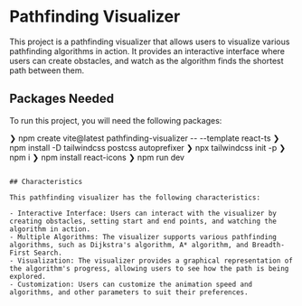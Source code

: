 # Pathfinding Visualizer

This project is a pathfinding visualizer that allows users to visualize various pathfinding algorithms in action. It provides an interactive interface where users can create obstacles, and watch as the algorithm finds the shortest path between them.

## Packages Needed

To run this project, you will need the following packages:

❯ npm create vite@latest pathfinding-visualizer -- --template react-ts
❯ npm install -D tailwindcss postcss autoprefixer
❯ npx tailwindcss init -p
❯ npm i
❯ npm install react-icons
❯ npm run dev

```

## Characteristics

This pathfinding visualizer has the following characteristics:

- Interactive Interface: Users can interact with the visualizer by creating obstacles, setting start and end points, and watching the algorithm in action.
- Multiple Algorithms: The visualizer supports various pathfinding algorithms, such as Dijkstra's algorithm, A* algorithm, and Breadth-First Search.
- Visualization: The visualizer provides a graphical representation of the algorithm's progress, allowing users to see how the path is being explored.
- Customization: Users can customize the animation speed and algorithms, and other parameters to suit their preferences.


